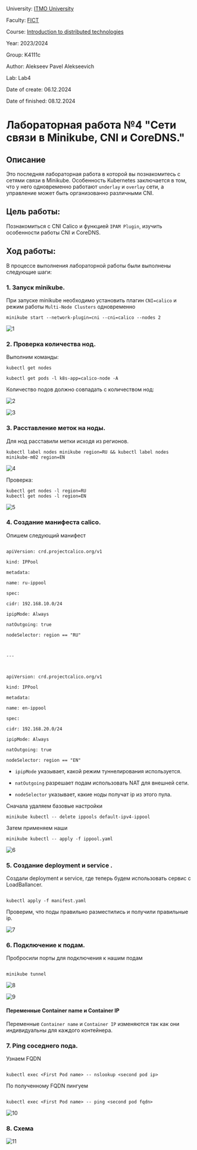 University: [ITMO University](https://itmo.ru/ru/)

  

Faculty: [FICT](https://fict.itmo.ru)

  

Course: [Introduction to distributed technologies](https://github.com/itmo-ict-faculty/introduction-to-distributed-technologies)

  

Year: 2023/2024

  

Group: K4111c

  

Author: Alekseev Pavel Alekseevich

  

Lab: Lab4

  

Date of create: 06.12.2024

Date of finished: 08.12.2024

  

# Лабораторная работа №4 "Сети связи в Minikube, CNI и CoreDNS."

  

## Описание

Это последняя лабораторная работа в которой вы познакомитесь с сетями связи в Minikube. Особенность Kubernetes заключается в том, что у него одновременно работают `underlay` и `overlay` сети, а управление может быть организованно различными CNI.

  

## Цель работы:

Познакомиться с CNI Calico и функцией `IPAM Plugin`, изучить особенности работы CNI и CoreDNS.

  

## Ход работы:

В процессе выполнения лабораторной работы были выполнены следующие шаги:

### 1. Запуск minikube.

При запуске minikube необходимо установить плагин `CNI=calico` и режим работы `Multi-Node Clusters` одновременно

```
minikube start --network-plugin=cni --cni=calico --nodes 2
```

 ![1](screens/1.png)

### 2. Проверка количества нод.

Выполним команды:

```
kubectl get nodes
```
```
kubectl get pods -l k8s-app=calico-node -A
```

Количество подов должно совпадать с количеством нод:

 ![2](screens/2.png)

 ![3](screens/3.png)

### 3. Расставление меток на ноды.

Для нод расставили метки исходя из регионов. 

```
kubectl label nodes minikube region=RU && kubectl label nodes minikube-m02 region=EN
```
![4](screens/4.png)

Проверка:

```
kubectl get nodes -l region=RU
kubectl get nodes -l region=EN
```

![5](screens/5.png)

 
### 4. Создание манифеста calico.

Опишем следующий манифест

```

apiVersion: crd.projectcalico.org/v1

kind: IPPool

metadata:

name: ru-ippool

spec:

cidr: 192.168.10.0/24

ipipMode: Always

natOutgoing: true

nodeSelector: region == "RU"

  

---

  

apiVersion: crd.projectcalico.org/v1

kind: IPPool

metadata:

name: en-ippool

spec:

cidr: 192.168.20.0/24

ipipMode: Always

natOutgoing: true

nodeSelector: region == "EN"
```

  

-  `ipipMode` указывает, какой режим туннелирования используется.

-  `natOutgoing` разрешает подам использовать NAT для внешней сети.

-  `nodeSelector` указывает, какие ноды получат ip из этого пула.

  

 Сначала удаляем базовые настройки 

```
minikube kubectl -- delete ippools default-ipv4-ippool
```

Затем применяем наши

```
minikube kubectl -- apply -f ippool.yaml
```
![6](screens/6.png)
  

### 5. Создание deployment и service .

Создали deployment и service, где теперь будем использовать сервис с LoadBallancer.

```

kubectl apply -f manifest.yaml

```

Проверим, что поды правильно разместились и получили правильные ip.

  
![7](screens/7.png)


  

### 6. Подключение к подам.

Пробросили порты для подключения к нашим подам
```

minikube tunnel

```

![8](screens/8.png)

  

![9](screens/9.png)

  

#### Переменные Container name и Container IP

Переменные `Container name` и `Container IP` изменяются так как они индивидуальны для каждого контейнера.

  

### 7. Ping соседнего пода.

Узнаем FQDN

```

kubectl exec <First Pod name> -- nslookup <second pod ip>

```

По полученному FQDN пингуем

```

kubectl exec <First Pod name> -- ping <second pod fqdn>

```

  
![10](screens/10.png)
  

### 8. Схема
  

![11](screens/11.png)
